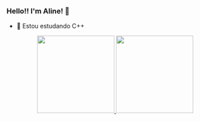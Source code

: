 ### Hello!! I'm Aline! 👋
- 🌱 Estou estudando C++ 


<div align = "center">
  <a href="https://github.com/AlineGpp">
  <img height = "179em" src = "https://github-readme-stats.vercel.app/api?username=AlineGpp&show_icons=true&theme=radical&include_all_commits=false&count_private=true"/>
  <img height = "179em" src = "https://github-readme-stats.vercel.app/api/top-langs/?username=AlineGpp&layout=compact&langs_count=7&theme=radical" />
</div>
